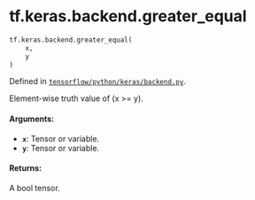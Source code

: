 <div itemscope itemtype="http://developers.google.com/ReferenceObject">
<meta itemprop="name" content="tf.keras.backend.greater_equal" />
<meta itemprop="path" content="Stable" />
</div>

# tf.keras.backend.greater_equal

``` python
tf.keras.backend.greater_equal(
    x,
    y
)
```



Defined in [`tensorflow/python/keras/backend.py`](/code/stable/tensorflow/python/keras/backend.py).

Element-wise truth value of (x >= y).

#### Arguments:

* <b>`x`</b>: Tensor or variable.
* <b>`y`</b>: Tensor or variable.


#### Returns:

A bool tensor.